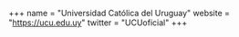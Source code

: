+++
name = "Universidad Católica del Uruguay"
website = "https://ucu.edu.uy"
twitter = "UCUoficial"
+++